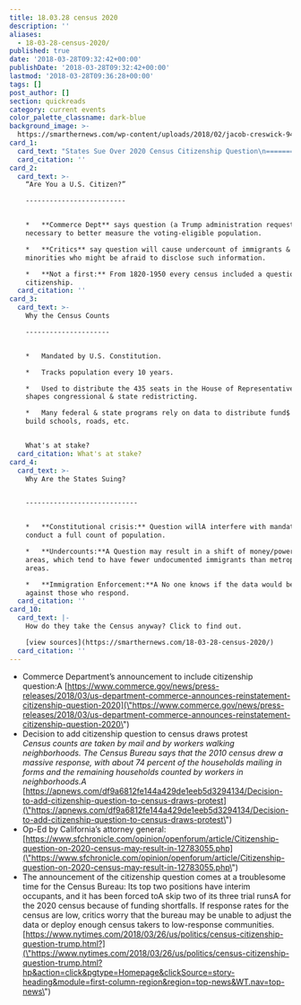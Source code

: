 ```yaml
---
title: 18.03.28 census 2020
description: ''
aliases:
  - 18-03-28-census-2020/
published: true
date: '2018-03-28T09:32:42+00:00'
publishDate: '2018-03-28T09:32:42+00:00'
lastmod: '2018-03-28T09:36:28+00:00'
tags: []
post_author: []
section: quickreads
category: current events
color_palette_classname: dark-blue
background_image: >-
  https://smarthernews.com/wp-content/uploads/2018/02/jacob-creswick-94550-360x360.jpg
card_1:
  card_text: "States Sue Over 2020 Census Citizenship Question\n================================================\n\n> “What the Trump Administration is requesting is not just alarming, it is an unconstitutional attempt to discourage an accurate census count.a\x1D\n> \n> California Attorney General Xavier Becerra, March 27, 2018"
  card_citation: ''
card_2:
  card_text: >-
    “Are You a U.S. Citizen?”

    -------------------------


    *   **Commerce Dept** says question (a Trump administration request) is
    necessary to better measure the voting-eligible population.

    *   **Critics** say question will cause undercount of immigrants &
    minorities who might be afraid to disclose such information.

    *   **Not a first:** From 1820-1950 every census included a question about
    citizenship.
  card_citation: ''
card_3:
  card_text: >-
    Why the Census Counts

    ---------------------


    *   Mandated by U.S. Constitution.

    *   Tracks population every 10 years.

    *   Used to distribute the 435 seats in the House of Representatives and
    shapes congressional & state redistricting.

    *   Many federal & state programs rely on data to distribute fund$ used to
    build schools, roads, etc.


    What's at stake?
  card_citation: What's at stake?
card_4:
  card_text: >-
    Why Are the States Suing?  


    ----------------------------


    *   **Constitutional crisis:** Question willA interfere with mandate to
    conduct a full count of population.

    *   **Undercounts:**A Question may result in a shift of money/power to rural
    areas, which tend to have fewer undocumented immigrants than metropolitan
    areas.

    *   **Immigration Enforcement:**A No one knows if the data would be used
    against those who respond.
  card_citation: ''
card_10:
  card_text: |-
    How do they take the Census anyway? Click to find out.

    [view sources](https://smarthernews.com/18-03-28-census-2020/)
  card_citation: ''
---
```

*   Commerce Department’s announcement to include citizenship question:A [https://www.commerce.gov/news/press-releases/2018/03/us-department-commerce-announces-reinstatement-citizenship-question-2020](\"https://www.commerce.gov/news/press-releases/2018/03/us-department-commerce-announces-reinstatement-citizenship-question-2020\")
*   Decision to add citizenship question to census draws protest  
    _Census counts are taken by mail and by workers walking neighborhoods. The Census Bureau says that the 2010 census drew a massive response, with about 74 percent of the households mailing in forms and the remaining households counted by workers in neighborhoods.A_ [https://apnews.com/df9a6812fe144a429de1eeb5d3294134/Decision-to-add-citizenship-question-to-census-draws-protest](\"https://apnews.com/df9a6812fe144a429de1eeb5d3294134/Decision-to-add-citizenship-question-to-census-draws-protest\")
*   Op-Ed by California’s attorney general: [https://www.sfchronicle.com/opinion/openforum/article/Citizenship-question-on-2020-census-may-result-in-12783055.php](\"https://www.sfchronicle.com/opinion/openforum/article/Citizenship-question-on-2020-census-may-result-in-12783055.php\")
*   The announcement of the citizenship question comes at a troublesome time for the Census Bureau: Its top two positions have interim occupants, and it has been forced toA skip two of its three trial runsA for the 2020 census because of funding shortfalls. If response rates for the census are low, critics worry that the bureau may be unable to adjust the data or deploy enough census takers to low-response communities.  
    [https://www.nytimes.com/2018/03/26/us/politics/census-citizenship-question-trump.html?](\"https://www.nytimes.com/2018/03/26/us/politics/census-citizenship-question-trump.html?hp&action=click&pgtype=Homepage&clickSource=story-heading&module=first-column-region&region=top-news&WT.nav=top-news\")